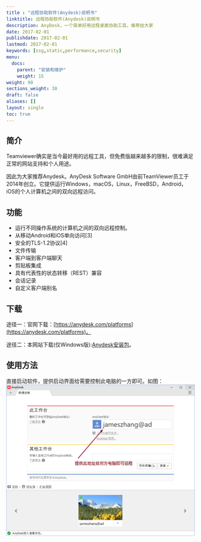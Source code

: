 ```yaml
---
title : "远程协助软件(Anydesk)说明书"
linktitle: 远程协助软件(Anydesk)说明书
description: AnyDesk，一个简单好用远程桌面协助工具，推荐给大家
date: 2017-02-01
publishdate: 2017-02-01
lastmod: 2017-02-01
keywords: [ssg,static,performance,security]
menu:
  docs:
    parent: "安装和维护"
    weight: 15
weight: 90
sections_weight: 30
draft: false
aliases: []
layout: single
toc: true
---
```


## 简介

Teamviewer确实是当今最好用的远程工具，但免费版越来越多的限制，很难满足正常的网站支持和个人用途。

因此为大家推荐Anydesk。AnyDesk Software GmbH由前TeamViewer员工于2014年创立。它提供运行Windows，macOS，Linux，FreeBSD，Android，iOS的个人计算机之间的双向远程访问。

## 功能

- 运行不同操作系统的计算机之间的双向远程控制。
- 从移动Android和iOS单向访问[3]
- 安全的TLS-1.2协议[4]
- 文件传输
- 客户端到客户端聊天
- 剪贴板集成
- 具有代表性的状态转移（REST）兼容
- 会话记录
- 自定义客户端别名

## 下载

途径一：官网下载：[https://anydesk.com/platforms](https://anydesk.com/platforms)。

途径二：本网站下载(仅Windows版):[Anydesk安装包](attachment/anydesk.exe)。

## 使用方法

直接启动软件，提供启动界面给需要控制此电脑的一方即可。如图：
![Anydesk启动](images/anydesk-1.png)

